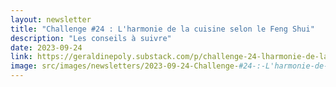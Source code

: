```yaml
---
layout: newsletter
title: "Challenge #24 : L'harmonie de la cuisine selon le Feng Shui"
description: "Les conseils à suivre"
date: 2023-09-24
link: https://geraldinepoly.substack.com/p/challenge-24-lharmonie-de-la-cuisine
image: src/images/newsletters/2023-09-24-Challenge-#24-:-L'harmonie-de-la-cuisine-selon-le-Feng-Shui.jpeg
---
```

